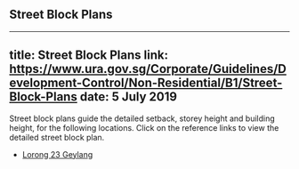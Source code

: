 
## Street Block Plans
---
title: Street Block Plans
link: https://www.ura.gov.sg/Corporate/Guidelines/Development-Control/Non-Residential/B1/Street-Block-Plans
date: 5 July 2019
---

Street block plans guide the detailed setback, storey height and building height, for the following locations. Click on the reference links to view the detailed street block plan.

- [Lorong 23 Geylang](https://www.ura.gov.sg/-/media/Corporate/Guidelines/Development-control/Street-Block-Plans/Lorong-23-Geylang.pdf)
